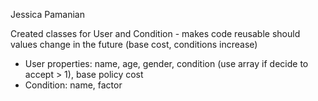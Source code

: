 Jessica Pamanian

Created classes for User and Condition - makes code reusable should values change in the future (base cost, conditions increase)
- User properties: name, age, gender, condition (use array if decide to accept > 1), base policy cost
- Condition: name, factor
